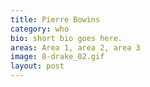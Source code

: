 ```yaml
---
title: Pierre Bowins
category: who
bio: short bio goes here.
areas: Area 1, area 2, area 3
image: 8-drake_02.gif
layout: post
---
```

